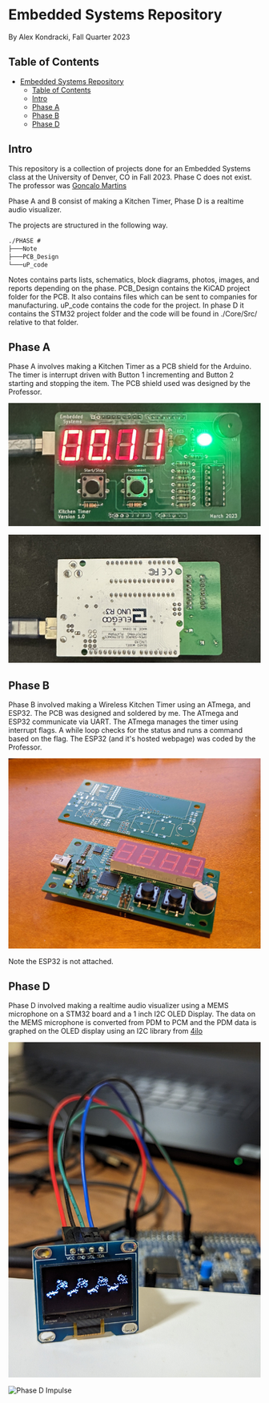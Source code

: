 # Embedded Systems Repository
By Alex Kondracki, Fall Quarter 2023

## Table of Contents
- [Embedded Systems Repository](#embedded-systems-repository)
  - [Table of Contents](#table-of-contents)
  - [Intro](#intro)
  - [Phase A](#phase-a)
  - [Phase B](#phase-b)
  - [Phase D](#phase-d)

## Intro
This repository is a collection of projects done for an Embedded Systems class at the University of Denver, CO in Fall 2023. Phase C does not exist. The professor was [Goncalo Martins](https://github.com/gfm16617)

Phase A and B consist of making a Kitchen Timer, Phase D is a realtime audio visualizer.

The projects are structured in the following way.

```
./PHASE #
├───Note
├───PCB_Design
└───uP_code
```

Notes contains parts lists, schematics, block diagrams, photos, images, and reports depending on the phase.
PCB_Design contains the KiCAD project folder for the PCB. It also contains files which can be sent to companies for manufacturing.
uP_code contains the code for the project. In phase D it contains the STM32 project folder and the code will be found in ./Core/Src/ relative to that folder.

## Phase A
Phase A involves making a Kitchen Timer as a PCB shield for the Arduino. The timer is interrupt driven with Button 1 incrementing and Button 2 starting and stopping the item. The PCB shield used was designed by the Professor.

![Phase A Top](https://github.com/alexk-school/ENCE-3220_Class_2023/blob/main/Phase%20A/Notes/phaseA_1.jpg?raw=true)

![Phase A Bottom](https://github.com/alexk-school/ENCE-3220_Class_2023/blob/main/Phase%20A/Notes/phaseA_2.jpg?raw=true)


## Phase B
Phase B involved making a Wireless Kitchen Timer using an ATmega, and ESP32. The PCB was designed and soldered by me. The ATmega and ESP32 communicate via UART. The ATmega manages the timer using interrupt flags. A while loop checks for the status and runs a command based on the flag. The ESP32 (and it's hosted webpage) was coded by the Professor.

![Phase B](https://github.com/alexk-school/ENCE-3220_Class_2023/blob/main/Phase%20B/Notes/phaseB_1.jpg?raw=true)

Note the ESP32 is not attached.

## Phase D
Phase D involved making a realtime audio visualizer using a MEMS microphone on a STM32 board and a 1 inch I2C OLED Display. The data on the MEMS microphone is converted from PDM to PCM and the PDM data is graphed on the OLED display using an I2C library from [4ilo](https://github.com/4ilo/ssd1306-stm32HAL)

![Phase D Setup](https://github.com/alexk-school/ENCE-3220_Class_2023/blob/main/Phase%20D/Notes/Photos/setup.jpg?raw=true)

![Phase D Impulse](https://github.com/alexk-school/ENCE-3220_Class_2023/blob/main/Phase%20D/Notes/Photos/impulse.gif?raw=true)

